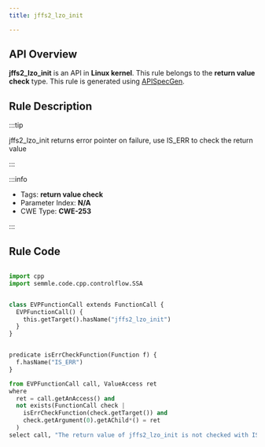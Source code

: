 ```yaml
---
title: jffs2_lzo_init

---
```



## API Overview
**jffs2_lzo_init** is an API in **Linux kernel**. This rule belongs to the **return value check** type. This rule is generated using [APISpecGen](../../tools/APISpecGen).
## Rule Description

:::tip

jffs2_lzo_init returns error pointer on failure, use IS_ERR to check the return value

:::

:::info

- Tags: **return value check**
- Parameter Index: **N/A**
- CWE Type: **CWE-253**

:::

## Rule Code
```python

import cpp
import semmle.code.cpp.controlflow.SSA


class EVPFunctionCall extends FunctionCall {
  EVPFunctionCall() {
    this.getTarget().hasName("jffs2_lzo_init")
  }
}


predicate isErrCheckFunction(Function f) {
  f.hasName("IS_ERR") 
}

from EVPFunctionCall call, ValueAccess ret
where
  ret = call.getAnAccess() and
  not exists(FunctionCall check |
    isErrCheckFunction(check.getTarget()) and
    check.getArgument(0).getAChild*() = ret
  )
select call, "The return value of jffs2_lzo_init is not checked with IS_ERR."
    
```